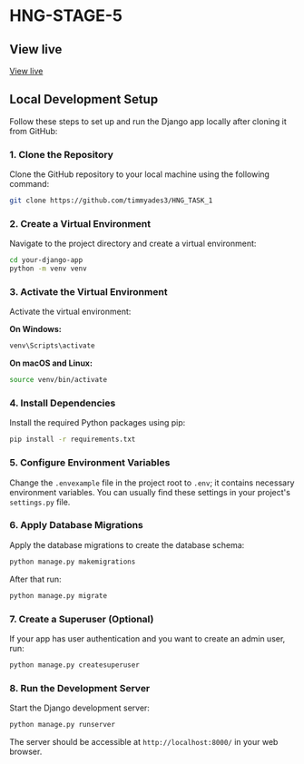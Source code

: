 # HNG-STAGE-5
## View live

[View live](https://hng-stage-5.onrender.com)

## Local Development Setup

Follow these steps to set up and run the Django app locally after cloning it from GitHub:

### 1. Clone the Repository

Clone the GitHub repository to your local machine using the following command:

```bash
git clone https://github.com/timmyades3/HNG_TASK_1
```

### 2. Create a Virtual Environment

Navigate to the project directory and create a virtual environment:

```bash
cd your-django-app
python -m venv venv
```

### 3. Activate the Virtual Environment

Activate the virtual environment:

**On Windows:**

```bash
venv\Scripts\activate
```

**On macOS and Linux:**

```bash
source venv/bin/activate
```

### 4. Install Dependencies

Install the required Python packages using pip:

```bash
pip install -r requirements.txt
```

### 5. Configure Environment Variables

Change the `.envexample` file in the project root to `.env`; it contains necessary environment variables. You can usually find these settings in your project's `settings.py` file.

### 6. Apply Database Migrations

Apply the database migrations to create the database schema:

```bash
python manage.py makemigrations
```

After that run:

```bash
python manage.py migrate
```

### 7. Create a Superuser (Optional)

If your app has user authentication and you want to create an admin user, run:

```bash
python manage.py createsuperuser
```

### 8. Run the Development Server

Start the Django development server:

```bash
python manage.py runserver
```

The server should be accessible at `http://localhost:8000/` in your web browser.
